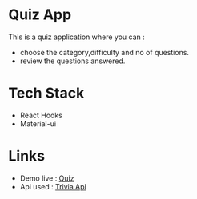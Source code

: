 # Quiz App

This is a quiz application where you can :

- choose the category,difficulty and no of questions.
- review the questions answered.

# Tech Stack

- React Hooks
- Material-ui

# Links

- Demo live : [Quiz](https://pedantic-wright-767bd2.netlify.app/)
- Api used : [Trivia Api](https://opentdb.com/api_config.php)
